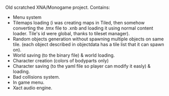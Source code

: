 Old scratched XNA/Monogame project.
Contains:
- Menu system
- Tilemaps loading (i was creating maps in Tiled, then somehow converting the .tmx file to .xnb and loading it using normal content loader. Tile's id were global, thanks to tileset manager).
- Random objects generation without spawning multiple objects on same tile. (each object described in objectdata has a tile list that it can spawn on).
- World saving (to the binary file) & world loading.
- Character creation (colors of bodyparts only)
- Character saving (to the yaml file so player can modify it easly) & loading.
- Bad collisions system.
- In game menu.
- Xact audio engine.
